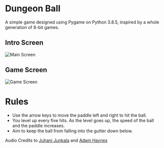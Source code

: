 # Dungeon Ball

A simple game designed using Pygame on Python 3.8.5, inspired by a whole generation of 8-bit games.

## Intro Screen

![Main Screen](https://user-images.githubusercontent.com/20140879/89157380-0f78ce80-d58a-11ea-80ba-9cc2be8b7ceb.png)

## Game Screen

![Game Screen](https://user-images.githubusercontent.com/20140879/89157139-a42efc80-d589-11ea-9481-138d62847180.png)

# Rules

 * Use the arrow keys to move the paddle left and right to hit the ball.
 * You level up every five hits. As the level goes up, the speed of the ball and the paddle increases.
 * Aim to keep the ball from falling into the gutter down below.

Audio Credits to [Juhani Junkala](https://opengameart.org/content/512-sound-effects-8-bit-style) and [Adam Haynes](https://www.youtube.com/channel/UCjvrRp5J06REgUd91u8Xl3Q)